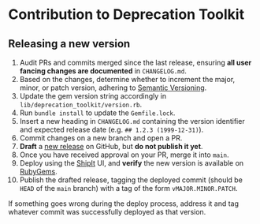 # Contribution to Deprecation Toolkit

## Releasing a new version

1. Audit PRs and commits merged since the last release, ensuring **all user fancing changes are documented** in `CHANGELOG.md`.
2. Based on the changes, determine whether to increment the major, minor, or patch version, adhering to [Semantic Versioning][semver].
3. Update the gem version string accordingly in `lib/deprecation_toolkit/version.rb`.
4. Run `bundle install` to update the `Gemfile.lock`.
5. Insert a new heading in `CHANGELOG.md` containing the version identifier and expected release date (e.g. `## 1.2.3 (1999-12-31)`).
6. Commit changes on a new branch and open a PR.
7. **Draft** a [new release][github-new-release] on GitHub, but **do not publish it yet**.
8. Once you have received approval on your PR, merge it into `main`.
9. Deploy using the [ShipIt][shipit] UI, and **verify** the new version is available on [RubyGems][rubygems].
10. Publish the drafted release, tagging the deployed commit (should be `HEAD` of the `main` branch) with a tag of the form `vMAJOR.MINOR.PATCH`.

If something goes wrong during the deploy process, address it and tag whatever commit was successfully deployed as that version.

[semver]: https://semver.org
[github-new-release]: https://github.com/Shopify/deprecation_toolkit/releases/new
[shipit]: https://shipit.shopify.io/shopify/deprecation_toolkit/rubygems
[rubygems]: https://rubygems.org/gems/deprecation_toolkit/versions
